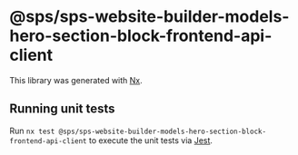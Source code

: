 # @sps/sps-website-builder-models-hero-section-block-frontend-api-client

This library was generated with [Nx](https://nx.dev).

## Running unit tests

Run `nx test @sps/sps-website-builder-models-hero-section-block-frontend-api-client` to execute the unit tests via [Jest](https://jestjs.io).
